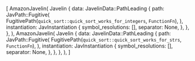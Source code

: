 [
    AmazonJavelin(
        Javelin {
            data: JavelinData::PathLeading {
                path: JavPath::Fugitive(
                    FugitivePath(`quick_sort::quick_sort_works_for_integers`, `FunctionFn`),
                ),
                instantiation: JavInstantiation {
                    symbol_resolutions: [],
                    separator: None,
                },
            },
        },
    ),
    AmazonJavelin(
        Javelin {
            data: JavelinData::PathLeading {
                path: JavPath::Fugitive(
                    FugitivePath(`quick_sort::quick_sort_works_for_strs`, `FunctionFn`),
                ),
                instantiation: JavInstantiation {
                    symbol_resolutions: [],
                    separator: None,
                },
            },
        },
    ),
]